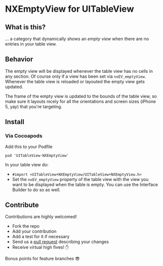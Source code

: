 # NXEmptyView for UITableView

## What is this?

... a category that dynamically shows an _empty view_ when there are no entries in your table view.

## Behavior

The empty view will be displayed whenever the table view has no cells in any section. Of course only if a view has been set via `nxEV_emptyView`.
Whenever the table view is reloaded or layouted the empty view gets updated.

The frame of the empty view is updated to the bounds of the table view, so make sure it layouts nicely for all the orientations and screen sizes (iPhone 5, yay) that you're targeting.

## Install

### Via Cocoapods

Add this to your Podfile

    pod 'UITableView-NXEmptyView'

In your table view do:

- `#import <UITableView+NXEmptyView/UITableView+NXEmptyView.h>`
- Set the `nxEV_emptyView` property of the table view with the view you want to be displayed when the table is empty.
You can use the Interface Builder to do so as well.

## Contribute

Contributions are highly welcomed!

- Fork the repo
- Add your contribution
- Add a test for it if necessary
- Send us a [pull request](https://github.com/nxtbgthng/UITableView-NXEmptyView/pull/new/master) describing your changes
- Receive virtual high fives! :hand:

Bonus points for feature branches :sunglasses:
